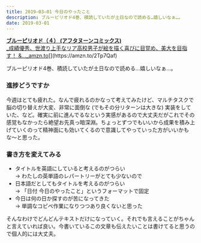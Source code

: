 ```yaml
---
title: 2019–03–01 今日のやったこと
description: ブルーピリオド4巻、積読していたが土日なので読める…嬉しいなぁ…。
date: 2019-03-01
---
```


[**ブルーピリオド（４） (アフタヌーンコミックス)**  
_成績優秀、世渡り上手なリア高校男子が絵を描く喜びに目覚め、美大を目指す！ &..._amzn.to](https://amzn.to/2Tp7Qaf "https://amzn.to/2Tp7Qaf")[](https://amzn.to/2Tp7Qaf)

ブルーピリオド4巻、積読していたが土日なので読める…嬉しいなぁ…。

### 進捗どうですか

今週はとても疲れた。なんで疲れるのかなって考えてみたけど、マルチタスクで脳の切り替えが大変、非常に面倒な (でもその分リターンは大きな) 実装をしていた、など。確実に前に進んでるなという実感があるので大丈夫だがこれでその感覚もなかったら絶望お先真っ暗深淵。ちょっとずつでもいいから成果を積み上げていくのって精神面にも効いてくるので意識してやっていった方がいいかもな〜と思った。

### 書き方を変えてみる

*   タイトルを英語にしていると考えるのがつらい  
    → わたしの英単語のレパートリーがとても少ないので
*   日本語だとしてもタイトルを考えるのがつらい  
    → 「日付 今日のやったこと」というフォーマットで固定
*   今日は何の日か探すのが苦になってきた  
    → 単調なコピペ作業になりつつあり良くないと思った

そんなわけでどんどんテキストだけになっていく。それでも言えることがちゃんと言えていれば良い。今書いているこの文章も伝えたいことは書けてると思うので個人的には大丈夫。
